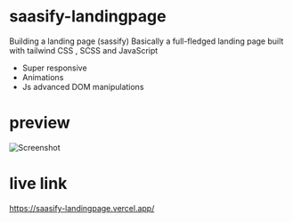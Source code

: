 # saasify-landingpage
Building a landing page (sassify)
Basically a full-fledged landing page built with tailwind CSS , SCSS and JavaScript

- Super responsive
- Animations 
- Js advanced DOM manipulations

# preview
![Screenshot](https://user-images.githubusercontent.com/71198309/202300350-8c96627b-0a53-45d8-895e-ccda63dd2aa0.jpg)

# live link
https://saasify-landingpage.vercel.app/
